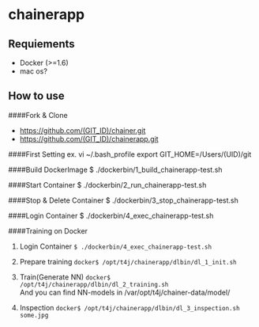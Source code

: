 chainerapp
=====================
## Requiements

- Docker (>=1.6)
- mac os?

## How to use

####Fork & Clone
- https://github.com/(GIT_ID)/chainer.git
- https://github.com/(GIT_ID)/chainerapp.git


####First Setting
ex.
vi ~/.bash_profile
export GIT_HOME=/Users/(UID)/git

####Build DockerImage
  $ ./dockerbin/1_build_chainerapp-test.sh

####Start Container
  $ ./dockerbin/2_run_chainerapp-test.sh

####Stop & Delete Container
  $ ./dockerbin/3_stop_chainerapp-test.sh

####Login Container
  $ ./dockerbin/4_exec_chainerapp-test.sh


####Training on Docker
1. Login Container `$ ./dockerbin/4_exec_chainerapp-test.sh`

2. Prepare training `docker$ /opt/t4j/chainerapp/dlbin/dl_1_init.sh`

3. Train(Generate NN) `docker$ /opt/t4j/chainerapp/dlbin/dl_2_training.sh`  
  And you can find NN-models in /var/opt/t4j/chainer-data/model/

4. Inspection `docker$ /opt/t4j/chainerapp/dlbin/dl_3_inspection.sh some.jpg`
